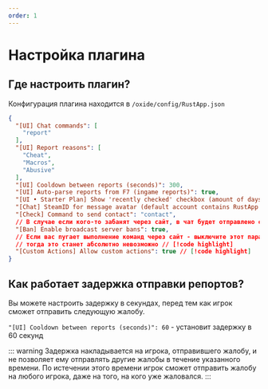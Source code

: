 ```yaml
---
order: 1
---
```


# Настройка плагина

## Где настроить плагин?
Конфигурация плагина находится в `/oxide/config/RustApp.json`
```json
{
  "[UI] Chat commands": [
    "report"
  ],
  "[UI] Report reasons": [
    "Cheat",
    "Macros",
    "Abusive"
  ],
  "[UI] Cooldown between reports (seconds)": 300,
  "[UI] Auto-parse reports from F7 (ingame reports)": true,
  "[UI • Starter Plan] Show 'recently checked' checkbox (amount of days)": 7,
  "[Chat] SteamID for message avatar (default account contains RustApp logo)": "76561198134964268",
  "[Check] Command to send contact": "contact",
  // В случае если кого-то забанят через сайт, в чат будет отправлено оповещение об этом // [!code highlight]
  "[Ban] Enable broadcast server bans": true,
  // Если вас пугает выполнение команд через сайт - выключите этот параметр // [!code highlight]
  // тогда это станет абсолютно невозможно // [!code highlight]
  "[Custom Actions] Allow custom actions": true // [!code highlight]
}
```

## Как работает задержка отправки репортов?
Вы можете настроить задержку в секундах, перед тем как игрок сможет отправить следующую жалобу.

`"[UI] Cooldown between reports (seconds)": 60` - установит задержку в 60 секунд

::: warning 
Задержка накладывается на игрока, отправившего жалобу, и не позволяет ему отправлять другие жалобы в течение указанного времени. По истечении этого времени игрок сможет отправить жалобу на любого игрока, даже на того, на кого уже жаловался.
:::